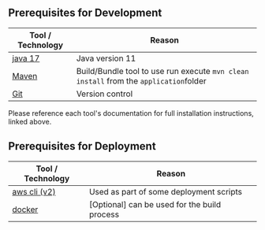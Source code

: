 ## Prerequisites for Development

| Tool / Technology                                                    | Reason                                                         |
|----------------------------------------------------------------------|----------------------------------------------------------------|
| [java 17](https://openjdk.org/projects/jdk/17/)                      | Java version 11                                                |
| [Maven](https://maven.apache.org/install.html)                       | Build/Bundle tool  to use run execute `mvn clean install` from the `application`folder                                                                                                                     |
| [Git](https://git-scm.com/book/en/v2/Getting-Started-Installing-Git) | Version control                                                |

Please reference each tool's documentation for full installation instructions, linked above.

## Prerequisites for Deployment
| Tool / Technology                                                                | Reason                                      |
|----------------------------------------------------------------------------------|---------------------------------------------|
| [aws cli (v2)](http://docs.aws.amazon.com/cli/latest/userguide/installing.html)  | Used as part of some deployment scripts     |
| [docker](https://docs.docker.com/get-docker/)                                | [Optional] can be used for the build process|

